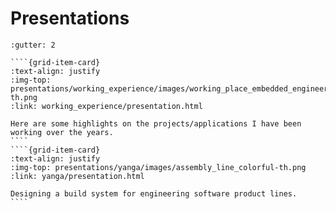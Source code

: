 # Presentations

`````{grid} 2
:gutter: 2

````{grid-item-card}
:text-align: justify
:img-top: presentations/working_experience/images/working_place_embedded_engineer-th.png
:link: working_experience/presentation.html

Here are some highlights on the projects/applications I have been working over the years.
````
````{grid-item-card}
:text-align: justify
:img-top: presentations/yanga/images/assembly_line_colorful-th.png
:link: yanga/presentation.html

Designing a build system for engineering software product lines.
````
`````
